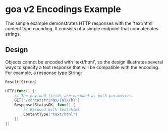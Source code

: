 # goa v2 Encodings Example

This simple example demonstrates HTTP responses with the 'text/html' content type encoding.  It consists of a simple
endpoint that concatenates strings.

## Design

Objects cannot be encoded with 'text/html', so the design illustrates several ways to specify a text response that will
be compatible with the encoding.  For example, a response type String:
```go
Result(String)

HTTP(func() {
    // The payload fields are encoded as path parameters.
    GET("/concatstrings/{a}/{b}")
    Response(StatusOK, func() {
        // Respond with text/html
        ContentType("text/html")
    })
})
```


